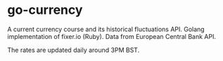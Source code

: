# go-currency

A  current currency course and its historical fluctuations API. Golang implementation of fixer.io (Ruby). Data from European Central Bank API.

The rates are updated daily around 3PM BST.
